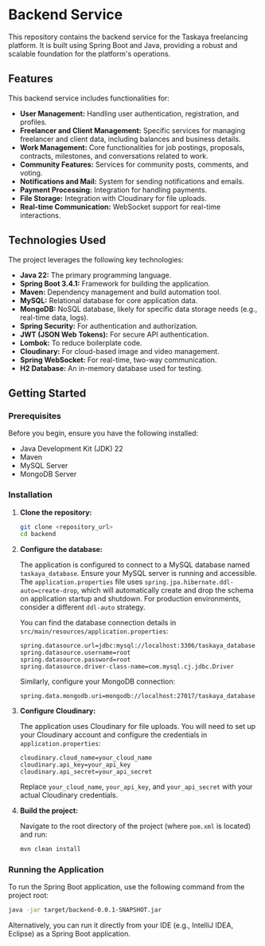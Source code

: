 # Backend Service

This repository contains the backend service for the Taskaya freelancing platform. It is built using Spring Boot and Java, providing a robust and scalable foundation for the platform's operations.

## Features

This backend service includes functionalities for:

*   **User Management:** Handling user authentication, registration, and profiles.
*   **Freelancer and Client Management:** Specific services for managing freelancer and client data, including balances and business details.
*   **Work Management:** Core functionalities for job postings, proposals, contracts, milestones, and conversations related to work.
*   **Community Features:** Services for community posts, comments, and voting.
*   **Notifications and Mail:** System for sending notifications and emails.
*   **Payment Processing:** Integration for handling payments.
*   **File Storage:** Integration with Cloudinary for file uploads.
*   **Real-time Communication:** WebSocket support for real-time interactions.

## Technologies Used

The project leverages the following key technologies:

*   **Java 22:** The primary programming language.
*   **Spring Boot 3.4.1:** Framework for building the application.
*   **Maven:** Dependency management and build automation tool.
*   **MySQL:** Relational database for core application data.
*   **MongoDB:** NoSQL database, likely for specific data storage needs (e.g., real-time data, logs).
*   **Spring Security:** For authentication and authorization.
*   **JWT (JSON Web Tokens):** For secure API authentication.
*   **Lombok:** To reduce boilerplate code.
*   **Cloudinary:** For cloud-based image and video management.
*   **Spring WebSocket:** For real-time, two-way communication.
*   **H2 Database:** An in-memory database used for testing.

## Getting Started

### Prerequisites

Before you begin, ensure you have the following installed:

*   Java Development Kit (JDK) 22
*   Maven
*   MySQL Server
*   MongoDB Server

### Installation

1.  **Clone the repository:**

    ```bash
    git clone <repository_url>
    cd backend
    ```

2.  **Configure the database:**

    The application is configured to connect to a MySQL database named `taskaya_database`. Ensure your MySQL server is running and accessible. The `application.properties` file uses `spring.jpa.hibernate.ddl-auto=create-drop`, which will automatically create and drop the schema on application startup and shutdown. For production environments, consider a different `ddl-auto` strategy.

    You can find the database connection details in `src/main/resources/application.properties`:

    ```properties
    spring.datasource.url=jdbc:mysql://localhost:3306/taskaya_database
    spring.datasource.username=root
    spring.datasource.password=root
    spring.datasource.driver-class-name=com.mysql.cj.jdbc.Driver
    ```

    Similarly, configure your MongoDB connection:

    ```properties
    spring.data.mongodb.uri=mongodb://localhost:27017/taskaya_database
    ```

3.  **Configure Cloudinary:**

    The application uses Cloudinary for file uploads. You will need to set up your Cloudinary account and configure the credentials in `application.properties`:

    ```properties
    cloudinary.cloud_name=your_cloud_name
    cloudinary.api_key=your_api_key
    cloudinary.api_secret=your_api_secret
    ```

    Replace `your_cloud_name`, `your_api_key`, and `your_api_secret` with your actual Cloudinary credentials.

4.  **Build the project:**

    Navigate to the root directory of the project (where `pom.xml` is located) and run:

    ```bash
    mvn clean install
    ```

### Running the Application

To run the Spring Boot application, use the following command from the project root:

```bash
java -jar target/backend-0.0.1-SNAPSHOT.jar
```

Alternatively, you can run it directly from your IDE (e.g., IntelliJ IDEA, Eclipse) as a Spring Boot application.
